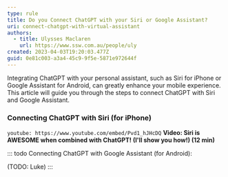 ```yaml
---
type: rule
title: Do you Connect ChatGPT with your Siri or Google Assistant?
uri: connect-chatgpt-with-virtual-assistant
authors:
  - title: Ulysses Maclaren
    url: https://www.ssw.com.au/people/uly
created: 2023-04-03T19:20:03.477Z
guid: 0e81c003-a3a4-45c9-9f5e-5871e972644f
---
```

Integrating ChatGPT with your personal assistant, such as Siri for iPhone or Google Assistant for Android, can greatly enhance your mobile experience. This article will guide you through the steps to connect ChatGPT with Siri and Google Assistant.

<!--endintro-->

### Connecting ChatGPT with Siri (for iPhone)

`youtube: https://www.youtube.com/embed/Pvd1_hJHcDQ`
**Video: Siri is AWESOME when combined with ChatGPT! (I'll show you how!) (12 min)**

::: todo
Connecting ChatGPT with Google Assistant (for Android):
 
(TODO: Luke)
:::
